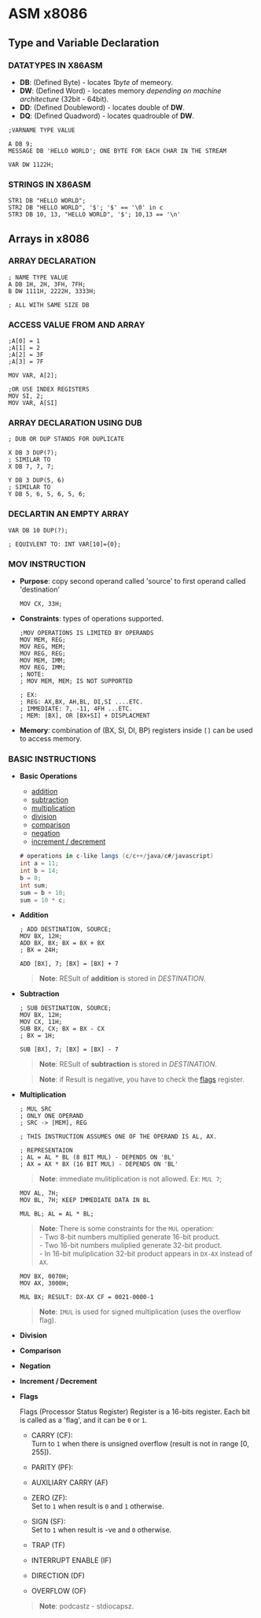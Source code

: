 # ASM x8086

## Type and Variable Declaration

### DATATYPES IN X86ASM

- __DB__: (Defined Byte) - locates _1byte_ of memeory.
- __DW__: (Defined Word) - locates memory _depending on machine architecture_ (32bit - 64bit).
- __DD__: (Defined Doubleword) - locates double of __DW__.
- __DQ__: (Defined Quadword) - locates quadrouble of __DW__.

```x86asm
;VARNAME TYPE VALUE

A DB 9;
MESSAGE DB 'HELLO WORLD'; ONE BYTE FOR EACH CHAR IN THE STREAM

VAR DW 1122H;   
```

### STRINGS IN X86ASM

```x86asm
STR1 DB "HELLO WORLD";
STR2 DB "HELLO WORLD", '$'; '$' == '\0' in c
STR3 DB 10, 13, "HELLO WORLD", '$'; 10,13 == '\n'
```

## Arrays in x8086

### ARRAY DECLARATION

```X86asm
; NAME TYPE VALUE
A DB 1H, 2H, 3FH, 7FH;
B DW 1111H, 2222H, 3333H;

; ALL WITH SAME SIZE DB
```

### ACCESS VALUE FROM AND ARRAY

```x86asm
;A[0] = 1
;A[1] = 2
;A[2] = 3F
;A[3] = 7F
```

```X86asm
MOV VAR, A[2];

;OR USE INDEX REGISTERS
MOV SI, 2;
MOV VAR, A[SI]
```

### ARRAY DECLARATION USING DUB

```x86asm
; DUB OR DUP STANDS FOR DUPLICATE

X DB 3 DUP(7);
; SIMILAR TO
X DB 7, 7, 7;

Y DB 3 DUP(5, 6)
; SIMILAR TO
Y DB 5, 6, 5, 6, 5, 6;
```

### DECLARTIN AN EMPTY ARRAY

```x86asm
VAR DB 10 DUP(?);

; EQUIVLENT TO: INT VAR[10]={0};
```

### MOV INSTRUCTION

- **Purpose**: copy second operand called 'source' to first operand called 'destination'

  ```x86asm
  MOV CX, 33H;
  ```
- **Constraints**: types of operations supported.

    ```x86asm
    ;MOV OPERATIONS IS LIMITED BY OPERANDS
    MOV MEM, REG;
    MOV REG, MEM;
    MOV REG, REG;
    MOV MEM, IMM;
    MOV REG, IMM;
    ; NOTE:
    ; MOV MEM, MEM; IS NOT SUPPORTED
    ```

    ```x86asm
    ; EX: 
    ; REG: AX,BX, AH,BL, DI,SI ....ETC.
    ; IMMEDIATE: 7, -11, 4FH ...ETC.
    ; MEM: [BX], OR [BX+SI] + DISPLACMENT
    ```

- **Memory**: combination of (BX, SI, DI, BP) registers inside `[]` can be used to access memory.

### BASIC INSTRUCTIONS

- **Basic Operations**

    +  <a href="#add">addition</a>
    +  <a href="#sub">subtraction</a>
    +  <a href="#mul">multiplication</a>
    +  <a href="#div">division</a>
    +  <a href="#com">comparison</a>
    +  <a href="#neg">negation</a>
    +  <a href="#inc_dec">increment / decrement</a>
    
    ```c#
    # operations in c-like langs (c/c++/java/c#/javascript)
    int a = 11;
    int b = 14;
    b = 0;
    int sum;
    sum = b + 10;
    sum = 10 * c;
    ``` 

- **<span id="add"></span>Addition**

    ```x86asm
    ; ADD DESTINATION, SOURCE;
    MOV BX, 12H;
    ADD BX, BX; BX = BX + BX
    ; BX = 24H;
    ```

    ```x86asm
    ADD [BX], 7; [BX] = [BX] + 7
    ```
    > **Note**: RESult of __addition__ is stored in _DESTINATION_.

- **<span id="sub"></span>Subtraction**

    ```x86asm
    ; SUB DESTINATION, SOURCE;
    MOV BX, 12H;
    MOV CX, 11H;
    SUB BX, CX; BX = BX - CX
    ; BX = 1H;
    ```

    ```x86asm
    SUB [BX], 7; [BX] = [BX] - 7
    ```
    > **Note**: RESult of __subtraction__ is stored in _DESTINATION_.

    > **Note**: if Result is negative, you have to check the <a href="#flags">flags</a> register.

- **<span id="mul"></span>Multiplication**

    ```x86asm
    ; MUL SRC 
    ; ONLY ONE OPERAND
    ; SRC -> [MEM], REG
    
    ; THIS INSTRUCTION ASSUMES ONE OF THE OPERAND IS AL, AX.

    ; REPRESENTAION
    ; AL = AL * BL (8 BIT MUL) - DEPENDS ON 'BL'
    ; AX = AX * BX (16 BIT MUL) - DEPENDS ON 'BL'
    ```

    > **Note**: immediate mulitiplication is not allowed. Ex: `MUL 7`;

    ```x86asm
    MOV AL, 7H;
    MOV BL, 7H; KEEP IMMEDIATE DATA IN BL

    MUL BL; AL = AL * BL;
    ```

    > **Note**: There is some constraints for the `MUL` operation:        
        - Two 8-bit numbers multiplied generate 16-bit product.   
        - Two 16-bit numbers muliplied generate 32-bit product.   
        - In 16-bit muliplication 32-bit product appears in `DX-AX` instead of `AX`.
         
    ```x86asm
    MOV BX, 0070H;
    MOV AX, 3000H;

    MUL BX; RESULT: DX-AX CF = 0021-0000-1
    ```   

    > **Note**: `IMUL` is used for signed multiplication (uses the overflow flag).


- **<span id="div"></span>Division**
- **<span id="com"></span>Comparison**
- **<span id="neg"></span>Negation**
- **<span id="inc_dec"></span>Increment / Decrement**
- **<span id="flags"></span>Flags**

    Flags (Processor Status Register) Register is a 16-bits register. Each bit is called as a 'flag', and it can be `0` or `1`.

    - CARRY (CF):   
        Turn to `1` when there is unsigned overflow (result is not in range [0, 255]).

    - PARITY (PF):   
    - AUXILIARY CARRY (AF)
    - ZERO (ZF):   
        Set to `1` when result is `0` and `1` otherwise.

    - SIGN (SF):   
        Set to `1` when result is -ve and `0` otherwise.

    - TRAP (TF)
    - INTERRUPT ENABLE (IF)
    - DIRECTION (DF)
    - OVERFLOW (OF)

    > **Note**: podcastz - stdiocapsz.